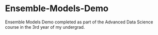 # Ensemble-Models-Demo
Ensemble Models Demo completed as part of the Advanced Data Science course in the 3rd year of my undergrad.
